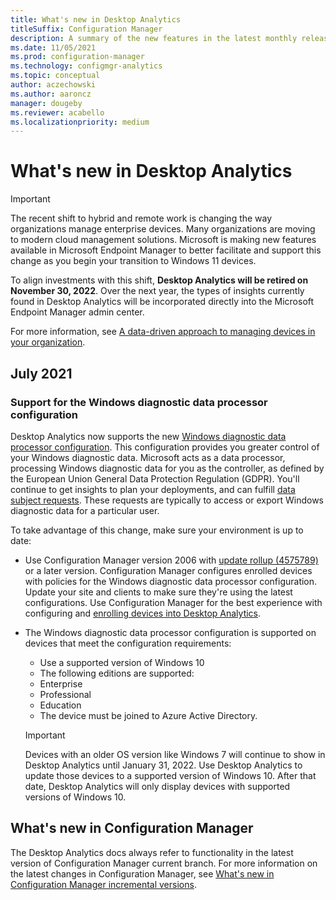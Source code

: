 ```yaml
---
title: What's new in Desktop Analytics
titleSuffix: Configuration Manager
description: A summary of the new features in the latest monthly release of the Desktop Analytics cloud service.
ms.date: 11/05/2021
ms.prod: configuration-manager
ms.technology: configmgr-analytics
ms.topic: conceptual
author: aczechowski
ms.author: aaroncz
manager: dougeby
ms.reviewer: acabello
ms.localizationpriority: medium
---
```


# What's new in Desktop Analytics

> [!IMPORTANT]
> The recent shift to hybrid and remote work is changing the way organizations manage enterprise devices. Many organizations are moving to modern cloud management solutions. Microsoft is making new features available in Microsoft Endpoint Manager to better facilitate and support this change as you begin your transition to Windows 11 devices.
>
> To align investments with this shift, **Desktop Analytics will be retired on November 30, 2022**. Over the next year, the types of insights currently found in Desktop Analytics will be incorporated directly into the Microsoft Endpoint Manager admin center.<!-- 10946169 -->
>
> For more information, see [A data-driven approach to managing devices in your organization](https://techcommunity.microsoft.com/t5/windows-it-pro-blog/a-data-driven-approach-to-managing-devices-in-your-organization/ba-p/2932082).

## July 2021

### Support for the Windows diagnostic data processor configuration

<!-- 10220671 -->

Desktop Analytics now supports the new [Windows diagnostic data processor configuration](/windows/privacy/changes-to-windows-diagnostic-data-collection#new-windows-diagnostic-data-processor-configuration). This configuration provides you greater control of your Windows diagnostic data. Microsoft acts as a data processor, processing Windows diagnostic data for you as the controller, as defined by the European Union General Data Protection Regulation (GDPR). You'll continue to get insights to plan your deployments, and can fulfill [data subject requests](/windows/privacy/windows-10-and-privacy-compliance#3-the-process-for-exercising-data-subject-rights). These requests are typically to access or export Windows diagnostic data for a particular user.

To take advantage of this change, make sure your environment is up to date:

- Use Configuration Manager version 2006 with [update rollup (4575789)](https://support.microsoft.com/topic/revised-update-rollup-for-microsoft-endpoint-configuration-manager-current-branch-version-2006-5861b9ee-9257-a15c-723e-c60110ce0c85) or a later version. Configuration Manager configures enrolled devices with policies for the Windows diagnostic data processor configuration. Update your site and clients to make sure they're using the latest configurations. Use Configuration Manager for the best experience with configuring and [enrolling devices into Desktop Analytics](enroll-devices.md#device-enrollment).

- The Windows diagnostic data processor configuration is supported on devices that meet the configuration requirements:
  - Use a supported version of Windows 10
  - The following editions are supported:
   - Enterprise
   - Professional
   - Education
  - The device must be joined to Azure Active Directory.

  > [!IMPORTANT]
  > Devices with an older OS version like Windows 7 will continue to show in Desktop Analytics until January 31, 2022. Use Desktop Analytics to update those devices to a supported version of Windows 10. After that date, Desktop Analytics will only display devices with supported versions of Windows 10.

## What's new in Configuration Manager

The Desktop Analytics docs always refer to functionality in the latest version of Configuration Manager current branch. For more information on the latest changes in Configuration Manager, see [What's new in Configuration Manager incremental versions](../core/plan-design/changes/whats-new-incremental-versions.md).
